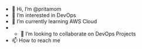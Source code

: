 - 👋 Hi, I’m @pritamom
- 👀 I’m interested in DevOps
- 🌱 I’m currently learning AWS Cloud
- - 💞️ I’m looking to collaborate on DevOps Projects
- 📫 How to reach me [
](https://www.linkedin.com/in/pritammirgane/)
<!---
pritamom/pritamom is a ✨ special ✨ repository because its `README.md` (this file) appears on your GitHub profile.
You can click the Preview link to take a look at your changes.
--->
